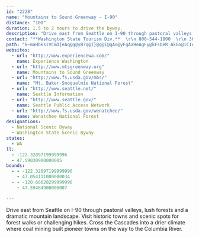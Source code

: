 ```yaml
---
id: "2228"
name: "Mountains to Sound Greenway - I-90"
distance: "100"
duration: 1.5 to 2 hours to drive the byway.
description: "Drive east from Seattle on I-90 through pastoral valleys, lush forests and a dramatic mountain landscape.  Visit historic towns and scenic spots for forest walks or challenging hikes. Cross the Cascades into a drier climate where coal mining built pioneer towns on the way to the Columbia River."
contact: "**Washington State Tourism Div.**  \r\n 800-544-1800  \r\n 360-725-4181  \r\n\r\n"
path: "k~maHbksiVCmD[eAq@g@yB?q@I}@g@i@gAo@yFgAaHeAgFy@kFsDeR_AkGo@iCIeA?qBDsATuCl@sCx@eBr@mAzOgLhBaCd@_Ab@mA\\cBf@mEB{Be@c}@Huo@ZeWHqAhC}dEOyCU{C}@qFe@gBu@{BmEyKmA{De@sBSqBOmE?gDHmCd@_EnAsFbAiClGgNrAmDbDiMjFgThC{H|I_W~Nce@r@iBrAeCxGyKfBoDj@yAf@eBdAeFl@qEv@yIjBwWJ_DDaDEsCOsC_@eE_BoJaEiTcAcKEmCJqDrB}PVqFIiFwAq]WyJmBuc@I_PNqN\\mSf@ad@pBk{@d@eZNaTd@yVx@i`@r@aJrAsH|H}[pn@ycCrAkDlQu`@rU_g@hP}^pAiDnZkeA`Mmd@n`@{uAhAqE~@gFr@mG~Aa^l@sHjAuG`BmGfPyb@fBsDnBkDfF{GrBmBzLmK~L{JbBgBdCaEb@_A~AsF|@{ETyCJ_GAaBWyDg@kE]uBcBmFkJcSoDgHwBsGcAeFk@oEYqDIqGRwFXuCn@gDr@yCvKe[bAkD|AmGxAaHxCkRhBoRH}C@iIhAiYBgGCmDK{Cu@gHsA{FqAcDoAcCeA}AeIsJe@s@iBaEe@{AcAyE_@mEIkDXuHd@gD~@_FjI__@^oBx@eGt@iNfEi`Af@oF~@gF~AeFbBgDhBgCnCcCha@yX|DoE~BqEpAuDt@sCbByJ|A{H^mAjNyc@vFoPt]iy@xEmInNoRbCaFbAkChAaEz@uEn@gFR_DJmGAsCYaHk]stD_@sGSsGAoFf@kg@GoDOsCm@yEaHs_@oDcT}BuLi@kEO_CSiGFyG^aHj@mE|AmHrAyDnAuCfCeEp]ga@|I_K|QwTr]sc@tIgKrB{CrBmEbBgFtQyw@|AcG`A_DfBgEfCaFxAaCxB_DpMgNzHgHni@{i@~HsHxC{DrA_CdA_CnAyD|@oDb@kCd@{DX}DHcFOkmEH{DVqEf@{E^yB~Oox@~BmJ|Us{@lCaLrBuKxAkKhCySdA_GlBmGfAiCbCeEzCyDjCyBhAs@hD_BjA[zBc@fHm@nEq@hB[vEwArN{E|EaChE_DrEgF|B_DhBaD|BsFzIwXhAmEz@{Eb@mEHkBDgBCsEsA_[E_JDmB\\yF~BoXRcDHmD@qIg@sVCsKJgDb@aH~@aJbA_GrAiFnA}DrNaa@jPkc@`IcSbEoItLoUlB{EbDsLhAgH`AuLHQhByc@b@uFHuC?yFMqCkAqRIqDDuHTmCf@_DzRg|@h@sFlAsT^iCb@cCj@sBxBoF`CgDzMoPzHuO~CaGXy@lAkBtCkCpLkGpCeBlBcBnCuDfCeFnAuCdNm`@dA_CvAsB`I_J~B{D~@qBbA{CdA_Ex@mEvGim@|@kFh@aCh@qBxAoExVoi@|A}F^aBh@{DXmENuK^sKfEyk@jBwUHgCrB{WR}DFyDQun@e@sJqBeUYqHUyf@yCezA?yJHiE^yKt@{LXaD|AiL~AmJh@eCt@uClAsDvDuNhAsFt@{GRkD@aDU_Iy@mGyMeo@k@qDo@oFgE_h@_@qCe@iCmA}DyA}CiAkB{JgKmEgDos@q[mEmAqGsAcD_AyEyCmYwRkGwDqF{BeDeAsKsB{As@mAy@_AeAeA_BmA{CsFmQmA{EuBuKcAmF_@kE?cBNyCHmAVwAtFoRlEwM`AkCzBgE~BwC~AmA|BgArBs@|ASrEEbDXvJtBvHrB`Eh@~BIjJcAzMyD|A_AxAsAxBkDzH}On@cAhC}B|D_BfDSbFIpEJpB[pCiAtB{BdJwPbA_BxAiBzKkJrCsEnBcEzFwRbDcM|DiPhBsFbIgRrCcG|AwBbDgCrC{A|TaJfEkAjBQpTy@bZ{@pB?hIq@lCoA|@}@bBuBnCkE|BgChDyBrC}@lB[|F?~CXxLj@rCEtBm@lBw@~@w@vAaBlD{EvLuR|BaCrA_AdDkBfBg@pKqB|Bs@bHoDbBo@pEi@~ADjKtAfGfA|DNtBYbBe@|BmAhAcAnBeCv@oAx@mB`AmDR_Ar@aHDgXJ{Cp@mE~@_Dx@uB`AeBpAgBxUcVhAcA|B{AfJaE~BwAfA_AbAmApA{BfByE`FqPtCsKbAgFpEwX~@_FlCsIhAsChCmEdCiDbO_QtKkNrY_^bE}EbEoDxTmLdD{CbD_FlEyHz\\oj@dCgFx@gCr@_DhDiYl@cEx@mEhC_Kz@eClC}F|@cBlC}DhC_DhBmB|DgC|KsF|QyH|D_ApI_@bCSdCa@hNwEpFg@pIc@~Bi@vDqBnAgAbBsBvLiPnO{UtG{IhC{Fh@yBbCoQnGkj@f@gDzAgHvAoHb@eDJgCDaDUyE_A{FsBoJYyBOsCC}A^yVHiOTkFl@aHrBcOvDcUhDiPvFiWfDmKt@mBrDmHfFuIpLmTrDuJ|@aDdAuFb@gDd@yFfEc~@XsCb@sCd@gCr@aC~@yCbA_CrEmIzOaR|UsYdJgKrKsN`h@eo@fMyPjD{DtS}V|DmFzJqSja@c_AdHoPlCmJj@gDh@sD`Hqw@j@yIb@eQn@_Kr@_HvD_ShIu{@fEef@n@}FfBgMnc@sjBbR{t@`o@yiCrAyGbBiMhCsLjBiHfBmE~CgF`BkBrAiAfGeEzOoJjN{IvGqE|BeCxBcEhAwDTmA\\gCNsBHkCIuFcNi_Fe@mOi@yJi@gG_AqIaG{Zig@s`CsFcY]mCYmEAsEDmDl@eGv@oEpCoLt@yFb@yG^aKlEk{@n@aK|d@etDx@uFtAgH|AaGxAgF|AmEhHwQfQwb@zCsF`EgEbC_B`JgH~KaJnB_ClBoCzBqEra@q~@vDoJpBgHfBmH~Kgn@d@iDReDFeDGoEsBaf@OeIIiGJcGXgFnAuLbCcOrVweB`BoHtAgEfBgEdAmBlDaFvF_Fna@c\\~EsCvD_BtpAoc@hE_D`CsCnCmFrCaHhA_ChA_BnCeClDgBfFgB|e@oN~BcAlCaBvByBnA_BxAmC|AeEbDiOrBqK|FsVbEgUtOat@vG_[xB_LrBoGrAwCrBoDbDeE|A{AnDgC|EwBp^cMrDeBfD{CrAiBvDwGpHsNjAuCfAcEh@sC`@oE|@iOT_Ch@oDd@eCbAkDx@aC~AeDr@mAfBaC`AeAfCsBvDyBrK{DlCeB`CgCxB}Dn@{Ab@qAbIgZfDyN`Ioi@x@qDnBcFjOoYlBmExgAcwCxAsErBsHhr@ovC"
websites:
  - url: "http://www.experiencewa.com/"
    name: Experience Washington
  - url: "http://www.mtsgreenway.org"
    name: Mountains to Sound Greenway
  - url: "http://www.fs.usda.gov/mbs/"
    name: "Mt. Baker-Snoqualmie National Forest"
  - url: "http://www.seattle.net/"
    name: Seattle Information
  - url: "http://www.seattle.gov/"
    name: Seattle Public Access Network
  - url: "http://www.fs.usda.gov/wenatchee/"
    name: Wenatchee National Forest
designations:
  - National Scenic Byway
  - Washington State Scenic Byway
states:
  - WA
ll:
  - -122.32897199999996
  - 47.59030900000005
bounds:
  - - -122.32897199999996
    - 47.054111000000034
  - - -120.66628299999996
    - 47.59484900000007

---
```


Drive east from Seattle on I-90 through pastoral valleys, lush forests and a dramatic mountain landscape.  Visit historic towns and scenic spots for forest walks or challenging hikes. Cross the Cascades into a drier climate where coal mining built pioneer towns on the way to the Columbia River.
